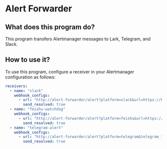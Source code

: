 # Alert Forwarder

## What does this program do?
This program transfers Alertmanager messages to Lark, Telegram, and Slack.

## How to use it?
To use this program, configure a receiver in your Alertmanager configuration as follows:

```yaml
receivers:
  - name: "slack"
    webhook_configs:
      - url: "http://alert-forwarder/alert?platform=slack&url=https://hooks.slack.com/services/xxxxx"
        send_resolved: true
  - name: "feishu-watchdog"
    webhook_configs:
      - url: "http://alert-forwarder/alert?platform=feishu&url=https://open.larksuite.com/open-apis/bot/v2/hook/xxx"
        send_resolved: true
  - name: "telegram-alert"
    webhook_configs:
      - url: "http://alert-forwarder/alert?platform=telegram&telegram_token=xxxx:xxx&telegram_chat_id=xxxx"
        send_resolved: true
